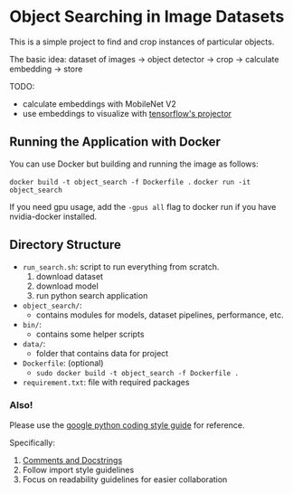 # Object Searching in Image Datasets
This is a simple project to find and crop instances of particular objects. 

The basic idea:
dataset of images -> object detector -> crop -> calculate embedding -> store

TODO:
- calculate embeddings with MobileNet V2
- use embeddings to visualize with [tensorflow's projector](https://projector.tensorflow.org/)

## Running the Application with Docker
You can use Docker but building and running the image as follows:

`docker build -t object_search -f Dockerfile .`
`docker run -it object_search`

If you need gpu usage, add the `-gpus all` flag to docker run if you have nvidia-docker installed.

## Directory Structure
- `run_search.sh`: script to run everything from scratch.
	1. download dataset
	2. download model
	3. run python search application
- `object_search/`: 
	- contains modules for models, dataset pipelines, performance, etc. 
- `bin/`:
	- contains some helper scripts
- `data/`: 
	- folder that contains data for project
- `Dockerfile`: (optional)
	- `sudo docker build -t object_search -f Dockerfile .`
- `requirement.txt`: file with required packages

### Also!
Please use the [google python coding style guide](http://google.github.io/styleguide/pyguide.html) for reference. 

Specifically:

1. [Comments and Docstrings](http://google.github.io/styleguide/pyguide.html#38-comments-and-docstrings)
2. Follow import style guidelines
3. Focus on readability guidelines for easier collaboration
